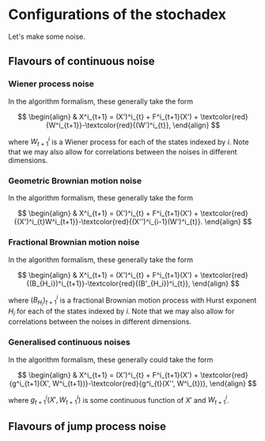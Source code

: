 # Configurations of the stochadex

Let's make some noise.
## Flavours of continuous noise

### Wiener process noise

In the algorithm formalism, these generally take the form

$$
\begin{align}
& X^i_{t+1} = (X')^i_{t} + F^i_{t+1}(X') + \textcolor{red}{W^i_{t+1}}-\textcolor{red}{(W')^i_{t}},
\end{align}
$$

where $W^i_{t+1}$ is a Wiener process for each of the states indexed by $i$. Note that we may also allow for correlations between the noises in different dimensions.

### Geometric Brownian motion noise

In the algorithm formalism, these generally take the form

$$
\begin{align}
& X^i_{t+1} = (X')^i_{t} + F^i_{t+1}(X') + \textcolor{red}{(X')^i_{t}W^i_{t+1}}-\textcolor{red}{(X'')^i_{i-1}(W')^i_{t}}.
\end{align}
$$


### Fractional Brownian motion noise

In the algorithm formalism, these generally take the form

$$
\begin{align}
& X^i_{t+1} = (X')^i_{t} + F^i_{t+1}(X') + \textcolor{red}{(B_{H_i})^i_{t+1}}-\textcolor{red}{(B'_{H_i})^i_{t}},
\end{align}
$$

where $(B_{H_i})^i_{t+1}$ is a fractional Brownian motion process with Hurst exponent $H_i$ for each of the states indexed by $i$. Note that we may also allow for correlations between the noises in different dimensions.

### Generalised continuous noises

In the algorithm formalism, these generally could take the form

$$
\begin{align}
& X^i_{t+1} = (X')^i_{t} + F^i_{t+1}(X') + \textcolor{red}{g^i_{t+1}(X', W^i_{t+1})}-\textcolor{red}{g^i_{t}(X'', W^i_{t})},
\end{align}
$$

where $g^i_{t+1}(X', W^i_{t+1})$ is some continuous function of $X'$ and $W^i_{t+1}$.

## Flavours of jump process noise

